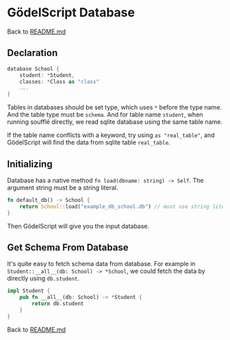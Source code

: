 # GödelScript Database

Back to [README.md](../../README.md#documents)

## Declaration

```rust
database School {
    student: *Student,
    classes: *Class as "class"
    ...
}
```

Tables in databases should be set type, which uses `*` before the type name.
And the table type must be `schema`.
And for table name `student`, when running soufflé directly, we read sqlite database
using the same table name.

If the table name conflicts with a keyword, try using `as "real_table"`, and
GödelScript will find the data from sqlite table `real_table`.

## Initializing

Database has a native method `fn load(dbname: string) -> Self`.
The argument string must be a string literal.

```rust
fn default_db() -> School {
    return School::load("example_db_school.db") // must use string literal
}
```

Then GödelScript will give you the input database.

## Get Schema From Database

It's quite easy to fetch schema data from database.
For example in `Student::__all__(db: School) -> *School`,
we could fetch the data by directly using `db.student`.

```rust
impl Student {
    pub fn __all__(db: School) -> *Student {
        return db.student
    }
}
```

Back to [README.md](../../README.md#documents)
